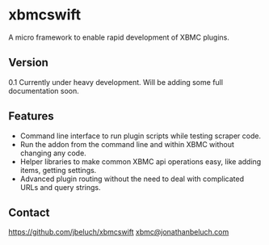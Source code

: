 xbmcswift
=========

A micro framework to enable rapid development of XBMC plugins.

## Version
0.1
Currently under heavy development. Will be adding some full documentation soon.


## Features
* Command line interface to run plugin scripts while testing scraper code.
* Run the addon from the command line and within XBMC without changing any
  code.
* Helper libraries to make common XBMC api operations easy, like adding items,
  getting settings.
* Advanced plugin routing without the need to deal with complicated URLs and
  query strings.

## Contact
https://github.com/jbeluch/xbmcswift
xbmc@jonathanbeluch.com
